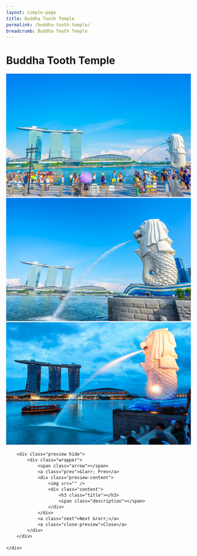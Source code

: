```yaml
---
layout: simple-page
title: Buddha Tooth Temple
permalink: /buddha-tooth-temple/
breadcrumb: Buddha Tooth Temple
---
```


<link rel="stylesheet" href="/gallerly.js/css/bootstrap.min.css" />
<link rel="stylesheet" href="/gallerly.js/css/gallerly.css" />

<div id="gallerly" class="container">
	<h1>Buddha Tooth Temple</h1>
	<div class="image-viewer">
		<a class="thumbnail"><img src="/images/merlion/merlion-01.jpg" data-title="Merlion 01" data-description="Lorem ipsum Merlion 1"/></a>
		<a class="thumbnail"><img src="/images/merlion/merlion-02.jpg" data-title="Merlion 02" data-description="Lorem ipsum Merlion 2"/></a>
		<a class="thumbnail"><img src="/images/merlion/merlion-03.jpg" data-title="Merlion 03" data-description="Lorem ipsum Merlion 3"/></a>
		
		<div class="preview hide">
			<div class="wrapper">
				<span class="arrow"></span>
				<a class="prev">&larr; Prev</a>
				<div class="preview-content">
					<img src="" />
					<div class="content">
						<h3 class="title"></h3>
						<span class="description"></span>
					</div>
				</div>
				<a class="next">Next &rarr;</a>
				<a class="close-preview">Close</a>
			</div>
		</div>
		
	</div>
</div>

<script src="/gallerly.js/js/gallerly.js"></script>
<script src="/gallerly.js/js/main.js"></script>